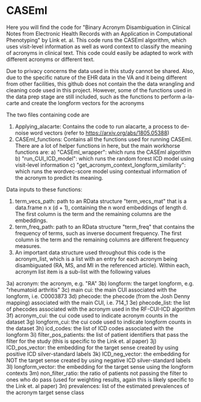 # CASEml
Here you will find the code for "Binary Acronym Disambiguation in Clinical Notes from Electronic Health Records with an Application in Computational Phenotyping" by Link et. al. This code runs the CASEml algorithm, which uses visit-level information as well as word context to classify the meaning of acronyms in clinical text. This code could easily be adapted to work with different acronyms or different text.

Due to privacy concerns the data used in this study cannot be shared. Also, due to the specific nature of the EHR data in the VA and it being different from other facilities, this github does not contain the the data wrangling and cleaning code used in this project. However, some of the functions used in the data prep stage are still included, such as the functions to perform a-la-carte and create the longform vectors for the acronyms

The two files containing code are 

1) Applying_alacarte: Contains the code to run alacarte, a process to de-noise word vectors (refer to https://arxiv.org/abs/1805.05388)
2) CASEml_functions: Contains all the functions used for running CASEml. There are a lot of helper functions in here, but the main workhorse functions are:
  a) "CASEml_wrapper": which runs the CASEml algorithm
  b) "run_CUI_ICD_model": which runs the random forest ICD model using visit-level information
  c) "get_acronym_context_longform_similarity": which runs the wordvec-score model using contextual information of the acronym to predict its meaning.

Data inputs to these functions:
1) term_vecs_path: path to an RData structure "term_vecs_mat" that is a data.frame n x (d + 1), containing the n word embeddings of length d. The first column is the term and the remaining columns are the embeddings.
2) term_freq_path: path to an RData structure "term_freq" that contains the frequency of terms, such as inverse document frequency. The first column is the term and the remaining columns are different frequency measures.
3) An important data structure used throughout this code is the acronym_list, which is a list with an entry for each acronym being disambiguated (RA, MS, and MI in the referenced article). Within each, acronym list item is a sub-list with the following values

  3a) acronym: the acronym, e.g. "RA"
  3b) longform: the target longform, e.g. "rheumatoid arthritis"
  3c) main cui: the main CUI associated with the longform, i.e. C0003873
  3d) phecode: the phecode (from the Josh Denny mapping) associated with the main CUI, i.e. 714_1
  3e) phecode_list: the list of phecodes associated with the acronym used in the RF-CUI-ICD algorithm
  3f) acronym_cui: the cui code used to indicate acronym counts in the dataset
  3g) longform_cui: the cui code used to indicate longform counts in the dataset
  3h) icd_codes: the list of ICD codes associated with the longform
  3i) filter_pos_patients: the list of patient identifiers that pass the filter for the study (this is specific to the Link et. al paper)
  3j) ICD_pos_vector: the embedding for the target sense created by using positive ICD silver-standard labels
  3k) ICD_neg_vector: the embedding for NOT the  target sense created by using negative ICD silver-standard labels
  3l) longform_vector: the embedding for the  target sense using the longform contexts
  3m) non_filter_ratio: the ratio of patients not passing the filter to ones who do pass (used for weighting results, again this is likely specific to the Link et. al paper)
  3n) prevalences: list of the estimated prevalences of the acronym target sense class



